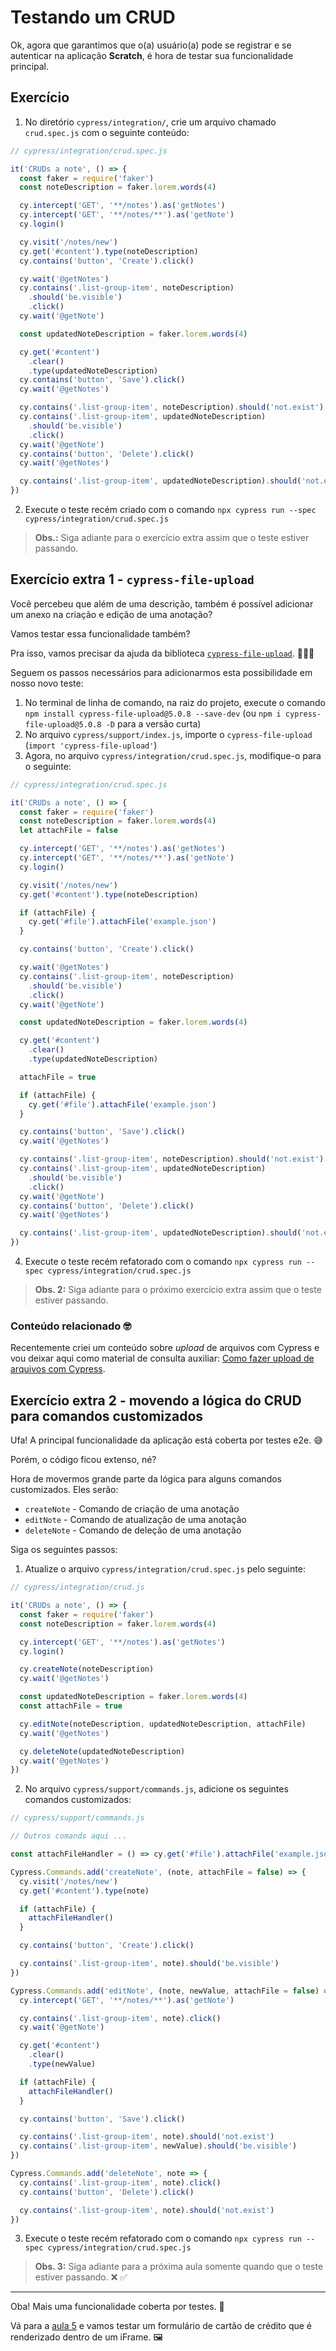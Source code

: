 # Testando um CRUD

Ok, agora que garantimos que o(a) usuário(a) pode se registrar e se autenticar na aplicação **Scratch**, é hora de testar sua funcionalidade principal.

## Exercício

1. No diretório `cypress/integration/`, crie um arquivo chamado `crud.spec.js` com o seguinte conteúdo:

```js
// cypress/integration/crud.spec.js

it('CRUDs a note', () => {
  const faker = require('faker')
  const noteDescription = faker.lorem.words(4)

  cy.intercept('GET', '**/notes').as('getNotes')
  cy.intercept('GET', '**/notes/**').as('getNote')
  cy.login()

  cy.visit('/notes/new')
  cy.get('#content').type(noteDescription)
  cy.contains('button', 'Create').click()

  cy.wait('@getNotes')
  cy.contains('.list-group-item', noteDescription)
    .should('be.visible')
    .click()
  cy.wait('@getNote')

  const updatedNoteDescription = faker.lorem.words(4)

  cy.get('#content')
    .clear()
    .type(updatedNoteDescription)
  cy.contains('button', 'Save').click()
  cy.wait('@getNotes')

  cy.contains('.list-group-item', noteDescription).should('not.exist')
  cy.contains('.list-group-item', updatedNoteDescription)
    .should('be.visible')
    .click()
  cy.wait('@getNote')
  cy.contains('button', 'Delete').click()
  cy.wait('@getNotes')

  cy.contains('.list-group-item', updatedNoteDescription).should('not.exist')
})
```

2. Execute o teste recém criado com o comando `npx cypress run --spec cypress/integration/crud.spec.js`

> **Obs.:** Siga adiante para o exercício extra assim que o teste estiver passando.

## Exercício extra 1 -  `cypress-file-upload`

Você percebeu que além de uma descrição, também é possível adicionar um anexo na criação e edição de uma anotação?

Vamos testar essa funcionalidade também?

Pra isso, vamos precisar da ajuda da biblioteca [`cypress-file-upload`](https://www.npmjs.com/package/cypress-file-upload). 🦸🏽‍♀️

Seguem os passos necessários para adicionarmos esta possibilidade em nosso novo teste:

1. No terminal de linha de comando, na raiz do projeto, execute o comando `npm install cypress-file-upload@5.0.8 --save-dev` (ou `npm i cypress-file-upload@5.0.8 -D` para a versão curta)
2. No arquivo `cypress/support/index.js`, importe o `cypress-file-upload` (`import 'cypress-file-upload'`)
3. Agora, no arquivo `cypress/integration/crud.spec.js`, modifique-o para o seguinte:

```js
// cypress/integration/crud.spec.js

it('CRUDs a note', () => {
  const faker = require('faker')
  const noteDescription = faker.lorem.words(4)
  let attachFile = false

  cy.intercept('GET', '**/notes').as('getNotes')
  cy.intercept('GET', '**/notes/**').as('getNote')
  cy.login()

  cy.visit('/notes/new')
  cy.get('#content').type(noteDescription)

  if (attachFile) {
    cy.get('#file').attachFile('example.json')
  }

  cy.contains('button', 'Create').click()

  cy.wait('@getNotes')
  cy.contains('.list-group-item', noteDescription)
    .should('be.visible')
    .click()
  cy.wait('@getNote')

  const updatedNoteDescription = faker.lorem.words(4)

  cy.get('#content')
    .clear()
    .type(updatedNoteDescription)

  attachFile = true

  if (attachFile) {
    cy.get('#file').attachFile('example.json')
  }

  cy.contains('button', 'Save').click()
  cy.wait('@getNotes')

  cy.contains('.list-group-item', noteDescription).should('not.exist')
  cy.contains('.list-group-item', updatedNoteDescription)
    .should('be.visible')
    .click()
  cy.wait('@getNote')
  cy.contains('button', 'Delete').click()
  cy.wait('@getNotes')

  cy.contains('.list-group-item', updatedNoteDescription).should('not.exist')
})
```

4. Execute o teste recém refatorado com o comando `npx cypress run --spec cypress/integration/crud.spec.js`

> **Obs. 2:** Siga adiante para o próximo exercício extra assim que o teste estiver passando.

### Conteúdo relacionado 🤓

Recentemente criei um conteúdo sobre _upload_ de arquivos com Cypress e vou deixar aqui como material de consulta auxiliar: [Como fazer upload de arquivos com Cypress](https://talkingabouttesting.com/2021/04/15/como-fazer-upload-de-arquivos-com-cypress/).

## Exercício extra 2 - movendo a lógica do CRUD para comandos customizados

Ufa! A principal funcionalidade da aplicação está coberta por testes e2e. 😅

Porém, o código ficou extenso, né?

Hora de movermos grande parte da lógica para alguns comandos customizados. Eles serão:

- `createNote` - Comando de criação de uma anotação
- `editNote` - Comando de atualização de uma anotação
- `deleteNote` - Comando de deleção de uma anotação

Siga os seguintes passos:

1. Atualize o arquivo `cypress/integration/crud.spec.js` pelo seguinte:

```js
// cypress/integration/crud.js

it('CRUDs a note', () => {
  const faker = require('faker')
  const noteDescription = faker.lorem.words(4)

  cy.intercept('GET', '**/notes').as('getNotes')
  cy.login()

  cy.createNote(noteDescription)
  cy.wait('@getNotes')

  const updatedNoteDescription = faker.lorem.words(4)
  const attachFile = true

  cy.editNote(noteDescription, updatedNoteDescription, attachFile)
  cy.wait('@getNotes')

  cy.deleteNote(updatedNoteDescription)
  cy.wait('@getNotes')
})
```

2. No arquivo `cypress/support/commands.js`, adicione os seguintes comandos customizados:

```js
// cypress/support/commands.js

// Outros comands aqui ...

const attachFileHandler = () => cy.get('#file').attachFile('example.json')

Cypress.Commands.add('createNote', (note, attachFile = false) => {
  cy.visit('/notes/new')
  cy.get('#content').type(note)

  if (attachFile) {
    attachFileHandler()
  }

  cy.contains('button', 'Create').click()

  cy.contains('.list-group-item', note).should('be.visible')
})

Cypress.Commands.add('editNote', (note, newValue, attachFile = false) => {
  cy.intercept('GET', '**/notes/**').as('getNote')

  cy.contains('.list-group-item', note).click()
  cy.wait('@getNote')

  cy.get('#content')
    .clear()
    .type(newValue)

  if (attachFile) {
    attachFileHandler()
  }

  cy.contains('button', 'Save').click()

  cy.contains('.list-group-item', note).should('not.exist')
  cy.contains('.list-group-item', newValue).should('be.visible')
})

Cypress.Commands.add('deleteNote', note => {
  cy.contains('.list-group-item', note).click()
  cy.contains('button', 'Delete').click()

  cy.contains('.list-group-item', note).should('not.exist')
})
```

3. Execute o teste recém refatorado com o comando `npx cypress run --spec cypress/integration/crud.spec.js`

> **Obs. 3:** Siga adiante para a próxima aula somente quando que o teste estiver passando. ❌ ✅

___

Oba! Mais uma funcionalidade coberta por testes. 💖

Vá para a [aula 5](./5.md) e vamos testar um formulário de cartão de crédito que é renderizado dentro de um iFrame. 🖼️
